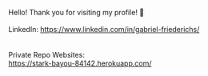 Hello! Thank you for visiting my profile! 💚
\
\
LinkedIn: https://www.linkedin.com/in/gabriel-friederichs/ \
\
\
Private Repo Websites:\
https://stark-bayou-84142.herokuapp.com/
